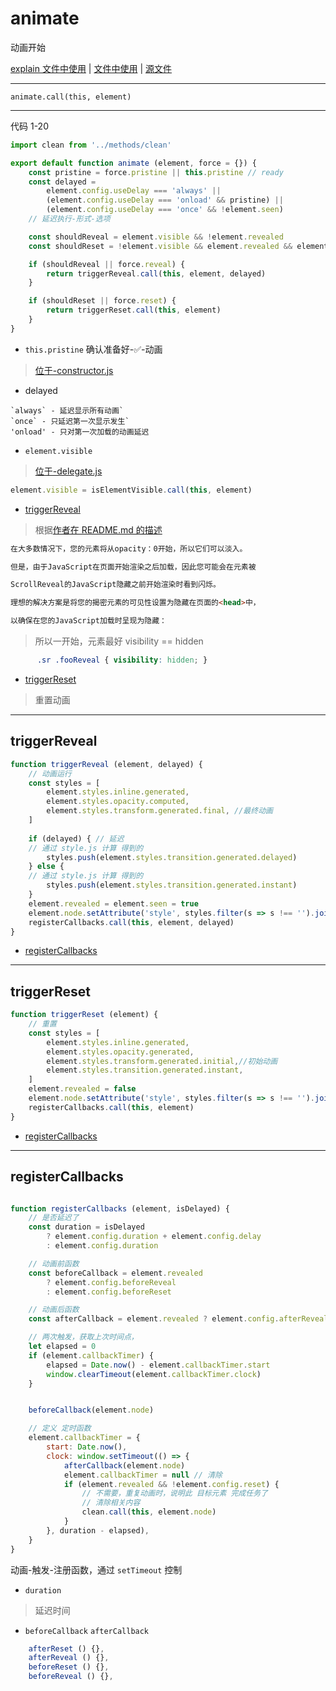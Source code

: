 # animate

动画开始

[explain 文件中使用](./delegate.README.md#L208) | 
[文件中使用](./scrollreveal/src/instance/functions/delegate.js#42) | 
[源文件](./scrollreveal/src/instance/functions/animate.js)


---

`animate.call(this, element)`

---

代码 1-20

``` js
import clean from '../methods/clean'

export default function animate (element, force = {}) {
	const pristine = force.pristine || this.pristine // ready
	const delayed =
		element.config.useDelay === 'always' ||
		(element.config.useDelay === 'onload' && pristine) ||
		(element.config.useDelay === 'once' && !element.seen)
    // 延迟执行-形式-选项

	const shouldReveal = element.visible && !element.revealed
	const shouldReset = !element.visible && element.revealed && element.config.reset

	if (shouldReveal || force.reveal) {
		return triggerReveal.call(this, element, delayed)
	}

	if (shouldReset || force.reset) {
		return triggerReset.call(this, element)
	}
}
```

- `this.pristine` 确认准备好-✅-动画

> [位于-constructor.js](./scrollreveal/src/instance/constructor.js)

- delayed

``` 
`always` - 延迟显示所有动画`
`once` - 只延迟第一次显示发生`
'onload' - 只对第一次加载的动画延迟
```

- `element.visible`

> [位于-delegate.js](./scrollreveal/src/instance/functions/delegate.js#35)

``` js
element.visible = isElementVisible.call(this, element)
```

- [triggerReveal](#triggerreveal)

>  根据[作者在 README.md 的描述](https://github.com/jlmakes/scrollreveal#42-improve-user-experience)

``` html
在大多数情况下，您的元素将从opacity：0开始，所以它们可以淡入。

但是，由于JavaScript在页面开始渲染之后加载，因此您可能会在元素被

ScrollReveal的JavaScript隐藏之前开始渲染时看到闪烁。

理想的解决方案是将您的揭密元素的可见性设置为隐藏在页面的<head>中，

以确保在您的JavaScript加载时呈现为隐藏：
```

> 所以一开始，元素最好 visibility == hidden

``` css
      .sr .fooReveal { visibility: hidden; }
```

> 

- [triggerReset](#triggerreset)

> 重置动画

---

## triggerReveal

``` js
function triggerReveal (element, delayed) {
	// 动画运行
	const styles = [
		element.styles.inline.generated,
		element.styles.opacity.computed,
		element.styles.transform.generated.final, //最终动画
	]
		
	if (delayed) { // 延迟
	// 通过 style.js 计算 得到的
		styles.push(element.styles.transition.generated.delayed)
	} else {
	// 通过 style.js 计算 得到的		
		styles.push(element.styles.transition.generated.instant)
	}
	element.revealed = element.seen = true
	element.node.setAttribute('style', styles.filter(s => s !== '').join(' '))
	registerCallbacks.call(this, element, delayed)
}
```

- [registerCallbacks](#registercallbacks)

---

## triggerReset

``` js
function triggerReset (element) {
	// 重置
	const styles = [
		element.styles.inline.generated,
		element.styles.opacity.generated,
		element.styles.transform.generated.initial,//初始动画
		element.styles.transition.generated.instant,
	]
	element.revealed = false
	element.node.setAttribute('style', styles.filter(s => s !== '').join(' '))
	registerCallbacks.call(this, element)
}
```

- [registerCallbacks](#registercallbacks)

---

## registerCallbacks

``` js

function registerCallbacks (element, isDelayed) {
	// 是否延迟了
	const duration = isDelayed
		? element.config.duration + element.config.delay
		: element.config.duration

	// 动画前函数
	const beforeCallback = element.revealed
		? element.config.beforeReveal
		: element.config.beforeReset

	// 动画后函数
	const afterCallback = element.revealed ? element.config.afterReveal : element.config.afterReset

	// 两次触发，获取上次时间点，
	let elapsed = 0
	if (element.callbackTimer) {
		elapsed = Date.now() - element.callbackTimer.start
		window.clearTimeout(element.callbackTimer.clock)
	}


	beforeCallback(element.node)

	// 定义 定时函数
	element.callbackTimer = {
		start: Date.now(),
		clock: window.setTimeout(() => {
			afterCallback(element.node)
			element.callbackTimer = null // 清除
			if (element.revealed && !element.config.reset) {
				// 不需要，重复动画时，说明此 目标元素 完成任务了
				// 清除相关内容
				clean.call(this, element.node)
			}
		}, duration - elapsed),
	}
}

```

动画-触发-注册函数，通过 `setTimeout` 控制

- `duration`

> 延迟时间

- `beforeCallback` `afterCallback`

``` js
	afterReset () {},
	afterReveal () {},
	beforeReset () {},
	beforeReveal () {},
```
